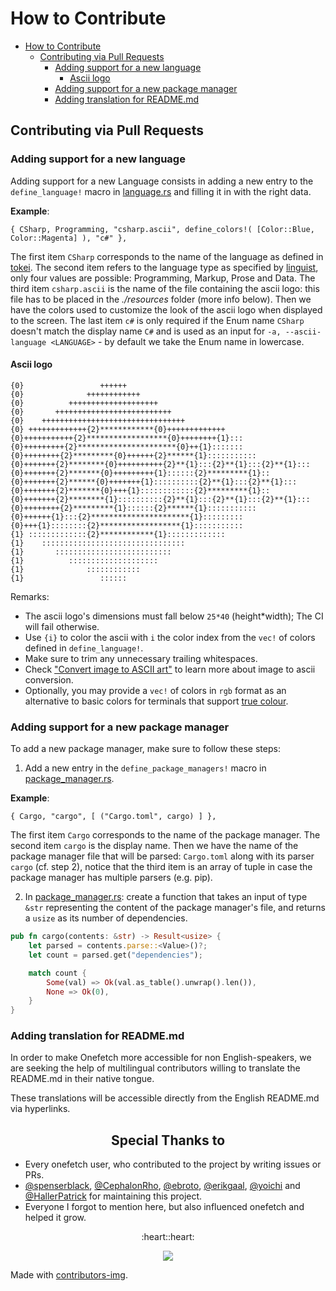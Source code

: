 # How to Contribute

- [How to Contribute](#how-to-contribute)
  - [Contributing via Pull Requests](#contributing-via-pull-requests)
    - [Adding support for a new language](#adding-support-for-a-new-language)
      - [Ascii logo](#ascii-logo)
    - [Adding support for a new package manager](#adding-support-for-a-new-package-manager)
    - [Adding translation for README.md](#adding-translation-for-readmemd)

## Contributing via Pull Requests

### Adding support for a new language

Adding support for a new Language consists in adding a new entry to the `define_language!` macro in [language.rs](src/info/langs/language.rs) and filling it in with the right data.

**Example**:

`{ CSharp, Programming, "csharp.ascii", define_colors!( [Color::Blue, Color::Magenta] ), "c#" },`

The first item `CSharp` corresponds to the name of the language as defined in [tokei](https://github.com/XAMPPRocky/tokei). The second item refers to the language type as specified by [linguist](https://github.com/github/linguist/blob/master/lib/linguist/languages.yml), only four values are possible: Programming, Markup, Prose and Data. The third item `csharp.ascii` is the name of the file containing the ascii logo: this file has to be placed in the _./resources_ folder (more info below). Then we have the colors used to customize the look of the ascii logo when displayed to the screen. The last item `c#` is only required if the Enum name `CSharp` doesn't match the display name `C#` and is used as an input for `-a, --ascii-language <LANGUAGE>` - by default we take the Enum name in lowercase.

#### Ascii logo

```text
{0}                 ++++++
{0}              ++++++++++++
{0}          ++++++++++++++++++++
{0}       ++++++++++++++++++++++++++
{0}    ++++++++++++++++++++++++++++++++
{0} +++++++++++++{2}************{0}+++++++++++++
{0}+++++++++++{2}******************{0}++++++++{1}:::
{0}+++++++++{2}**********************{0}++{1}:::::::
{0}++++++++{2}*********{0}++++++{2}******{1}:::::::::::
{0}+++++++{2}********{0}++++++++++{2}**{1}:::{2}**{1}:::{2}**{1}:::
{0}+++++++{2}*******{0}+++++++++{1}::::::{2}*********{1}::
{0}+++++++{2}******{0}+++++++{1}::::::::::{2}**{1}:::{2}**{1}:::
{0}+++++++{2}*******{0}+++{1}::::::::::::{2}*********{1}::
{0}+++++++{2}********{1}::::::::::{2}**{1}:::{2}**{1}:::{2}**{1}:::
{0}++++++++{2}*********{1}::::::{2}******{1}:::::::::::
{0}++++++{1}:::{2}**********************{1}:::::::::
{0}+++{1}::::::::{2}******************{1}:::::::::::
{1} :::::::::::::{2}************{1}:::::::::::::
{1}    ::::::::::::::::::::::::::::::::
{1}       ::::::::::::::::::::::::::
{1}          ::::::::::::::::::::
{1}              ::::::::::::
{1}                 ::::::
```

Remarks:

- The ascii logo's dimensions must fall below `25*40` (height\*width); The CI will fail otherwise.
- Use `{i}` to color the ascii with `i` the color index from the `vec!` of colors defined in `define_language!`.
- Make sure to trim any unnecessary trailing whitespaces.
- Check ["Convert image to ASCII art"](https://github.com/o2sh/onefetch/wiki/image-to-ascii) to learn more about image to ascii conversion.
- Optionally, you may provide a `vec!` of colors in `rgb` format as an alternative to basic colors for terminals that support [true colour](https://gist.github.com/XVilka/8346728).

### Adding support for a new package manager

To add a new package manager, make sure to follow these steps:

1. Add a new entry in the `define_package_managers!` macro in [package_manager.rs](src/info/deps/package_manager.rs).

**Example**:

`{ Cargo, "cargo", [ ("Cargo.toml", cargo) ] },`

The first item `Cargo` corresponds to the name of the package manager. The second item `cargo` is the display name. Then we have the name of the package manager file that will be parsed: `Cargo.toml` along with its parser `cargo` (cf. step 2), notice that the third item is an array of tuple in case the package manager has multiple parsers (e.g. pip).

2. In [package_manager.rs](src/info/deps/package_manager.rs): create a function that takes an input of type `&str` representing the content of the package manager's file, and returns a `usize` as its number of dependencies.

```rust
pub fn cargo(contents: &str) -> Result<usize> {
    let parsed = contents.parse::<Value>()?;
    let count = parsed.get("dependencies");

    match count {
        Some(val) => Ok(val.as_table().unwrap().len()),
        None => Ok(0),
    }
}
```

### Adding translation for README.md

In order to make Onefetch more accessible for non English-speakers, we are seeking the help of multilingual contributors willing to translate the README.md in their native tongue.

These translations will be accessible directly from the English README.md via hyperlinks.

<h2 align="center">Special Thanks to</h2>

- Every onefetch user, who contributed to the project by writing issues or PRs.
- [@spenserblack](https://github.com/spenserblack), [@CephalonRho](https://github.com/CephalonRho), [@ebroto](https://github.com/ebroto), [@erikgaal](https://github.com/erikgaal), [@yoichi](https://github.com/yoichi) and [@HallerPatrick](https://github.com/HallerPatrick) for maintaining this project.
- Everyone I forgot to mention here, but also influenced onefetch and helped it grow.

<p align="center">:heart::heart:</p>

<p align="center">
  <img src="https://contrib.rocks/image?repo=o2sh/onefetch" />
</p>

Made with [contributors-img](https://contrib.rocks).
